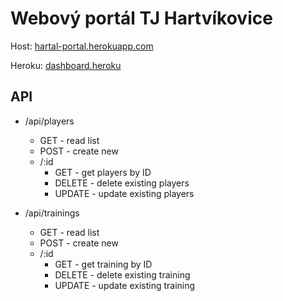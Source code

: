 # Webový portál TJ Hartvíkovice

Host: [hartal-portal.herokuapp.com](https://hartal-portal.herokuapp.com/)

Heroku: [dashboard.heroku](https://dashboard.heroku.com/apps/hartal-portal/)

## API

- /api/players

  - GET - read list
  - POST - create new
  - /:id
    - GET - get players by ID
    - DELETE - delete existing players
    - UPDATE - update existing players

- /api/trainings
  - GET - read list
  - POST - create new
  - /:id
    - GET - get training by ID
    - DELETE - delete existing training
    - UPDATE - update existing training
